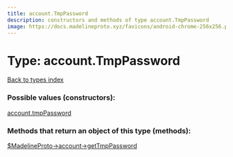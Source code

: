 ```yaml
---
title: account.TmpPassword
description: constructors and methods of type account.TmpPassword
image: https://docs.madelineproto.xyz/favicons/android-chrome-256x256.png
---
```

# Type: account.TmpPassword  
[Back to types index](index.md)



### Possible values (constructors):

[account.tmpPassword](../constructors/account.tmpPassword.md)  



### Methods that return an object of this type (methods):

[$MadelineProto->account->getTmpPassword](../methods/account.getTmpPassword.md)  



